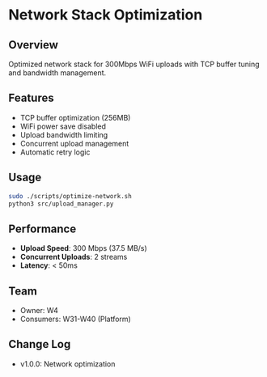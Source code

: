 # Network Stack Optimization

## Overview
Optimized network stack for 300Mbps WiFi uploads with TCP buffer tuning and bandwidth management.

## Features
- TCP buffer optimization (256MB)
- WiFi power save disabled
- Upload bandwidth limiting
- Concurrent upload management
- Automatic retry logic

## Usage
```bash
sudo ./scripts/optimize-network.sh
python3 src/upload_manager.py
```

## Performance
- **Upload Speed**: 300 Mbps (37.5 MB/s)
- **Concurrent Uploads**: 2 streams
- **Latency**: < 50ms

## Team
- Owner: W4
- Consumers: W31-W40 (Platform)

## Change Log
- v1.0.0: Network optimization